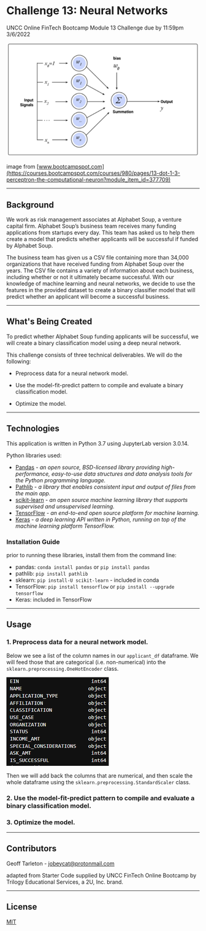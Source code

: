 # Challenge 13: Neural Networks
UNCC Online FinTech Bootcamp Module 13 Challenge due by 11:59pm 3/6/2022

![](Images/perceptron_model.png)

image from [www.bootcampspot.com](https://courses.bootcampspot.com/courses/980/pages/13-dot-1-3-perceptron-the-computational-neuron?module_item_id=377709)

---

## Background

We work as risk management associates at Alphabet Soup, a venture capital firm. Alphabet Soup’s business team receives many funding applications from startups every day. This team has asked us to help them create a model that predicts whether applicants will be successful if funded by Alphabet Soup.

The business team has given us a CSV file containing more than 34,000 organizations that have received funding from Alphabet Soup over the years. The CSV file contains a variety of information about each business, including whether or not it ultimately became successful. With our knowledge of machine learning and neural networks, we decide to use the features in the provided dataset to create a binary classifier model that will predict whether an applicant will become a successful business.

---

## What's Being Created

To predict whether Alphabet Soup funding applicants will be successful, we will create a binary classification model using a deep neural network.

This challenge consists of three technical deliverables. We will do the following:

 - Preprocess data for a neural network model.

 - Use the model-fit-predict pattern to compile and evaluate a binary classification model.

 - Optimize the model.

---
## Technologies

This application is written in Python 3.7 using JupyterLab version 3.0.14.

Python libraries used:

 - [Pandas](https://pandas.pydata.org/pandas-docs/stable/) - *an open source, BSD-licensed library providing high-performance, easy-to-use data structures and data analysis tools for the Python programming language.*
 - [Pathlib](https://docs.python.org/3.7/library/pathlib.html) - *a library that enables consistent input and output of files from the main app.*
 - [scikit-learn](https://scikit-learn.org/stable/user_guide.html) - *an open source machine learning library that supports supervised and unsupervised learning.*
 - [TensorFlow](https://www.tensorflow.org/) - *an end-to-end open source platform for machine learning.*
 - [Keras](https://keras.io/about/) - *a deep learning API written in Python, running on top of the machine learning platform TensorFlow.*



### Installation Guide

prior to running these libraries, install them from the command line:
  - pandas: `conda install pandas` or `pip install pandas`  
  - pathlib: `pip install pathlib`
  - sklearn: `pip install-U scikit-learn` - included in conda
  - TensorFlow: `pip install tensorflow` or `pip install --upgrade tensorflow`
  - Keras: included in TensorFlow
---
## Usage

 ### 1. Preprocess data for a neural network model.
   Below we see a list of the column names in our `applicant_df` dataframe. We will feed those that are categorical (i.e. non-numerical) into the `sklearn.preprocessing.OneHotEncoder` class.
   
   ![](Images/applicant_df_columns.png)
   
   Then we will add back the columns that are numerical, and then scale the whole dataframe using the `sklearn.preprocessing.StandardScaler` class.

 ### 2. Use the model-fit-predict pattern to compile and evaluate a binary classification model.

 ### 3. Optimize the model.

---

## Contributors

Geoff Tarleton - jobeycat@protonmail.com

adapted from Starter Code supplied by UNCC FinTech Online Bootcamp by Trilogy Educational Services, a 2U, Inc. brand.

---

## License

[MIT](LICENSE)